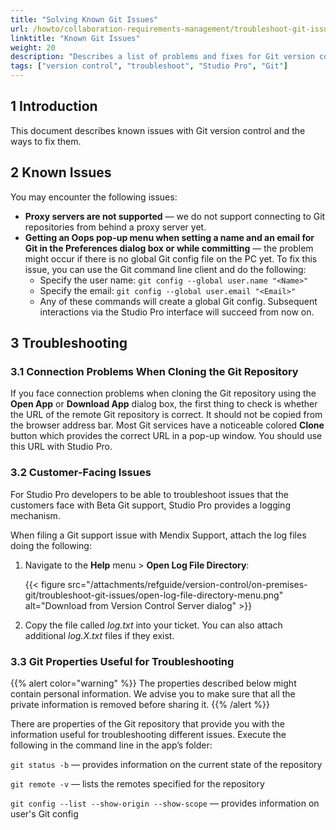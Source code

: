```yaml
---
title: "Solving Known Git Issues"
url: /howto/collaboration-requirements-management/troubleshoot-git-issues/
linktitle: "Known Git Issues"
weight: 20
description: "Describes a list of problems and fixes for Git version control issues."
tags: ["version control", "troubleshoot", "Studio Pro", "Git"]
---
```


## 1 Introduction

This document describes known issues with Git version control and the ways to fix them.

## 2 Known Issues

You may encounter the following issues:

* **Proxy servers are not supported** — we do not support connecting to Git repositories from behind a proxy server yet. 
* **Getting an Oops pop-up menu when setting a name and an email for Git in the Preferences dialog box or while committing** — the problem might occur if there is no global Git config file on the PC yet. To fix this issue, you can use the Git command line client and do the following:
    * Specify the user name:
    `git config --global user.name "<Name>"`
    * Specify the email:
    `git config --global user.email "<Email>"`
    * Any of these commands will create a global Git config. Subsequent interactions via the Studio Pro interface will succeed from now on.

## 3 Troubleshooting

### 3.1 Connection Problems When Cloning the Git Repository

If you face connection problems when cloning the Git repository using the **Open App** or **Download App** dialog box, the first thing to check is whether the URL of the remote Git repository is correct. It should not be copied from the browser address bar. Most Git services have a noticeable colored **Clone** button which provides the correct URL in a pop-up window. You should use this URL with Studio Pro.

### 3.2 Customer-Facing Issues

For Studio Pro developers to be able to troubleshoot issues that the customers face with Beta Git support, Studio Pro provides a logging mechanism.

When filing a Git support issue with Mendix Support, attach the log files doing the following:

1. Navigate to the **Help** menu > **Open Log File Directory**:

    {{< figure src="/attachments/refguide/version-control/on-premises-git/troubleshoot-git-issues/open-log-file-directory-menu.png" alt="Download from Version Control Server dialog" >}}

2. Copy the file called *log.txt* into your ticket. You can also attach additional *log.X.txt* files if they exist.

### 3.3 Git Properties Useful for Troubleshooting

{{% alert color="warning" %}}
The properties described below might contain personal information. We advise you to make sure that all the private information is removed before sharing it. 
{{% /alert %}}

There are properties of the Git repository that provide you with the information useful for troubleshooting different issues. Execute the following in the command line in the app’s folder:

`git status -b` — provides information on the current state of the repository

`git remote -v` — lists the remotes specified for the repository

`git config --list --show-origin --show-scope` — provides information on user's Git config
